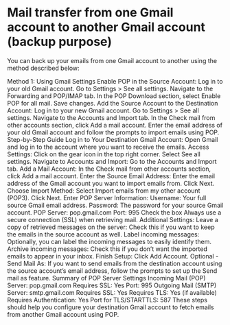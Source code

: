 # Mail transfer from one Gmail account to another Gmail account (backup purpose)

You can back up your emails from one Gmail account to another using the method described below:

Method 1: Using Gmail Settings
Enable POP in the Source Account:
Log in to your old Gmail account.
Go to Settings > See all settings.
Navigate to the Forwarding and POP/IMAP tab.
In the POP Download section, select Enable POP for all mail.
Save changes.
Add the Source Account to the Destination Account:
Log in to your new Gmail account.
Go to Settings > See all settings.
Navigate to the Accounts and Import tab.
In the Check mail from other accounts section, click Add a mail account.
Enter the email address of your old Gmail account and follow the prompts to import emails using POP.
Step-by-Step Guide
Log in to Your Destination Gmail Account:
Open Gmail and log in to the account where you want to receive the emails.
Access Settings:
Click on the gear icon in the top right corner.
Select See all settings.
Navigate to Accounts and Import:
Go to the Accounts and Import tab.
Add a Mail Account:
In the Check mail from other accounts section, click Add a mail account.
Enter the Source Email Address:
Enter the email address of the Gmail account you want to import emails from.
Click Next.
Choose Import Method:
Select Import emails from my other account (POP3).
Click Next.
Enter POP Server Information:
Username: Your full source Gmail email address.
Password: The password for your source Gmail account.
POP Server: pop.gmail.com
Port: 995
Check the box Always use a secure connection (SSL) when retrieving mail.
Additional Settings:
Leave a copy of retrieved messages on the server: Check this if you want to keep the emails in the source account as well.
Label incoming messages: Optionally, you can label the incoming messages to easily identify them.
Archive incoming messages: Check this if you don’t want the imported emails to appear in your inbox.
Finish Setup:
Click Add Account.
Optional - Send Mail As:
If you want to send emails from the destination account using the source account’s email address, follow the prompts to set up the Send mail as feature.
Summary of POP Server Settings
Incoming Mail (POP) Server: pop.gmail.com
Requires SSL: Yes
Port: 995
Outgoing Mail (SMTP) Server: smtp.gmail.com
Requires SSL: Yes
Requires TLS: Yes (if available)
Requires Authentication: Yes
Port for TLS/STARTTLS: 587
These steps should help you configure your destination Gmail account to fetch emails from another Gmail account using POP.
